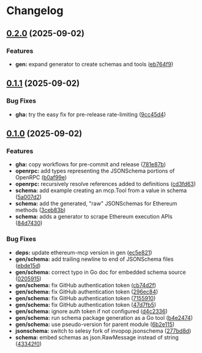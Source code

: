 # Changelog

## [0.2.0](https://github.com/selesy/ethereum-mcp/compare/v0.1.1...v0.2.0) (2025-09-02)


### Features

* **gen:** expand generator to create schemas and tools ([eb764f9](https://github.com/selesy/ethereum-mcp/commit/eb764f97a8e872f2d7a66043d51d7455878bb58a))

## [0.1.1](https://github.com/selesy/ethereum-mcp/compare/v0.1.0...v0.1.1) (2025-09-02)


### Bug Fixes

* **gha:** try the easy fix for pre-release rate-limiting ([9cc45d4](https://github.com/selesy/ethereum-mcp/commit/9cc45d4ba9618215b59c9f37d13f40da4f72f8f0))

## [0.1.0](https://github.com/selesy/ethereum-mcp/compare/v0.0.0...v0.1.0) (2025-09-02)


### Features

* **gha:** copy workflows for pre-commit and release ([781e87b](https://github.com/selesy/ethereum-mcp/commit/781e87b15d9a1f507dc17eb980c81c1c405b4834))
* **openrpc:** add types representing the JSONSchema portions of OpenRPC ([b0af99e](https://github.com/selesy/ethereum-mcp/commit/b0af99e94c6796a13b5a851c4765c5cce13309a9))
* **openrpc:** recursively resolve references added to definitions ([cd3fd63](https://github.com/selesy/ethereum-mcp/commit/cd3fd63dc354b908cde4575aade20f0217dc5fe3))
* **schema:** add example creating an mcp.Tool from a value in schema ([5a007d2](https://github.com/selesy/ethereum-mcp/commit/5a007d237efb4d8bf40b68ef332ac8de0b5cdcd4))
* **schema:** add the generated, "raw" JSONSchemas for Ethereum methods ([3ceb83b](https://github.com/selesy/ethereum-mcp/commit/3ceb83b08e50224fd3590f7e8d5e40ecedd41c80))
* **schema:** adds a generator to scrape Ethereum execution APIs ([84d7430](https://github.com/selesy/ethereum-mcp/commit/84d7430854e8dbc13754df137c926159f75b9eaf))


### Bug Fixes

* **deps:** update ethereum-mcp version in gen ([ec5e821](https://github.com/selesy/ethereum-mcp/commit/ec5e821f1804e9011ebac0c6b5c38dc40e691e92))
* **gen/schema:** add trailing newline to end of JSONSchema files ([ebde15d](https://github.com/selesy/ethereum-mcp/commit/ebde15d96e3674575ae9e8e4e4d4c20130f7a109))
* **gen/schema:** correct typo in Go doc for embedded schema source ([0205915](https://github.com/selesy/ethereum-mcp/commit/02059151a4a2428b8042153db8af00b074fbd460))
* **gen/schema:** fix GitHub authentication token ([cb74d2f](https://github.com/selesy/ethereum-mcp/commit/cb74d2f22db9adf2c9db54c82e1ca18169452780))
* **gen/schema:** fix GitHub authentication token ([296ec84](https://github.com/selesy/ethereum-mcp/commit/296ec84e344fc31ee56526968687e26f95342d6d))
* **gen/schema:** fix GitHub authentication token ([7155910](https://github.com/selesy/ethereum-mcp/commit/71559104c04aac1cc7d7cf706c6c835b029d5be2))
* **gen/schema:** fix GitHub authentication token ([47d7fb5](https://github.com/selesy/ethereum-mcp/commit/47d7fb5164a7f345e3b4e9a8bf232a4c49479269))
* **gen/schema:** ignore auth token if not configured ([d4c2336](https://github.com/selesy/ethereum-mcp/commit/d4c233633a9f9efa364ee627b2702295c8e321d4))
* **gen/schema:** run schema package generation as a Go tool ([b4e2474](https://github.com/selesy/ethereum-mcp/commit/b4e2474e66a700046b81cd84485d830692cd5290))
* **gen/schema:** use pseudo-version for parent module ([6b2e115](https://github.com/selesy/ethereum-mcp/commit/6b2e115633e55fd7b3ee211503ee4f0b0cbec83d))
* **jsonschema:** switch to selesy fork of invopop.jsonschema ([277bd8d](https://github.com/selesy/ethereum-mcp/commit/277bd8d232be35a66eb28f3c688606e10105621e))
* **schema:** embed schemas as json.RawMessage instead of string ([43342f0](https://github.com/selesy/ethereum-mcp/commit/43342f0b219333e8003964105b5ce9d64c877e29))
